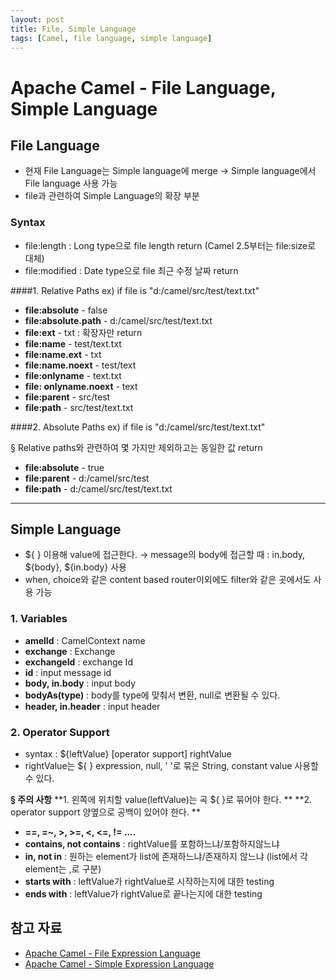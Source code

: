 ```yaml
---
layout: post
title: File, Simple Language
tags: [Camel, file language, simple language]
---
```


Apache Camel - File Language, Simple Language
=============================
## File Language

- 현재 File Language는 Simple language에 merge → Simple language에서 File language 사용 가능
- file과 관련하여 Simple Language의 확장 부분

### Syntax
* file:length : Long type으로 file length return (Camel 2.5부터는 file:size로 대체)
* file:modified : Date type으로 file 최근 수정 날짜 return

####1. Relative Paths
ex) if file is "d:/camel/src/test/text.txt"

* **file:absolute** - false
* **file:absolute.path** - d:/camel/src/test/text.txt
* **file:ext** - txt
 : 확장자만 return
* **file:name** - test/text.txt
* **file:name.ext** - txt
* **file:name.noext** - test/text
* **file:onlyname** - text.txt
* **file: onlyname.noext** - text
* **file:parent** - src/test
* **file:path** -  src/test/text.txt


####2. Absolute Paths
ex) if file is "d:/camel/src/test/text.txt"

§ Relative paths와 관련하여 몇 가지만 제외하고는 동일한 값 return


* **file:absolute** - true
* **file:parent** - d:/camel/src/test
* **file:path** - d:/camel/src/test/text.txt



-----------------------------------------------------------------
## Simple Language

* ${ } 이용해 value에 접근한다.
	→ message의 body에 접근할 때 : in.body, ${body}, ${in.body} 사용
* when, choice와 같은 content based router이외에도 filter와 같은 곳에서도 사용 가능

### 1. Variables
* **amelId** : CamelContext name
* **exchange** : Exchange
* **exchangeId** : exchange Id
* **id** : input message id
* **body, in.body** : input body
* **bodyAs(type)** : body를 type에 맞춰서 변환, null로 변환될 수 있다.
* **header, in.header** : input header

### 2. Operator Support

* syntax : ${leftValue} [operator support] rightValue
* rightValue는 ${ } expression, null, ' '로 묶은 String, constant value 사용할 수 있다.

**§ 주의 사항**
**1. 왼쪽에 위치할 value(leftValue)는 곡 ${ }로 묶어야 한다. **
**2. operator support 양옆으로 공백이 있어야 한다. **

* **==, =~, >, >=, <, <=, != ....**
* **contains, not contains** : rightValue를 포함하느냐/포함하지않느냐
* **in, not in** : 원하는 element가 list에 존재하느냐/존재하지 않느냐 (list에서 각 element는 ,로 구분)
* **starts with** : leftValue가 rightValue로 시작하는지에 대한 testing
* **ends with** : leftValue가 rightValue로 끝나는지에 대한 testing

## 참고 자료
* [Apache Camel - File Expression Language](http://camel.apache.org/file-language.html)
* [Apache Camel - Simple Expression Language](http://camel.apache.org/simple.html)
